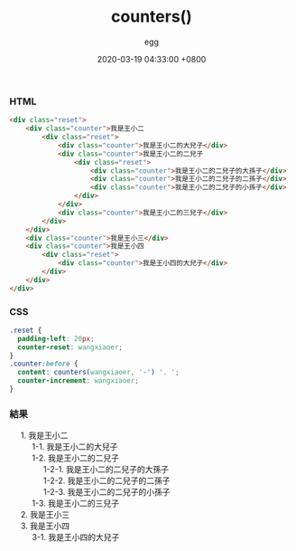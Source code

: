 ﻿---
layout: post
title: counters()
subtitle:
date: 2020-03-19 04:33:00 +0800
author: egg
cover: ''
description:
categories: CSS
tags: [HTML, CSS] 
---

<style>
	.reset { 
  		padding-left: 20px; 
  		counter-reset: wangxiaoer;
	}
	.counter:before { 
  		content: counters(wangxiaoer, '-') '. '; 
  		counter-increment: wangxiaoer;
	}
</style>


### HTML

```HTML
<div class="reset">
    <div class="counter">我是王小二
        <div class="reset">
            <div class="counter">我是王小二的大兒子</div>
            <div class="counter">我是王小二的二兒子
                <div class="reset">
                    <div class="counter">我是王小二的二兒子的大孫子</div>
                    <div class="counter">我是王小二的二兒子的二孫子</div>
                    <div class="counter">我是王小二的二兒子的小孫子</div>
                </div>
            </div>
            <div class="counter">我是王小二的三兒子</div>
        </div>
    </div>
    <div class="counter">我是王小三</div>
    <div class="counter">我是王小四
        <div class="reset">
            <div class="counter">我是王小四的大兒子</div>
        </div>
    </div>
</div>
```


### CSS

```CSS
.reset { 
  padding-left: 20px; 
  counter-reset: wangxiaoer;
}
.counter:before { 
  content: counters(wangxiaoer, '-') '. '; 
  counter-increment: wangxiaoer;
}
````


### 結果

<div class="reset">
    <div class="counter">我是王小二
        <div class="reset">
            <div class="counter">我是王小二的大兒子</div>
            <div class="counter">我是王小二的二兒子
                <div class="reset">
                    <div class="counter">我是王小二的二兒子的大孫子</div>
                    <div class="counter">我是王小二的二兒子的二孫子</div>
                    <div class="counter">我是王小二的二兒子的小孫子</div>
                </div>
            </div>
            <div class="counter">我是王小二的三兒子</div>
        </div>
    </div>
    <div class="counter">我是王小三</div>
    <div class="counter">我是王小四
        <div class="reset">
            <div class="counter">我是王小四的大兒子</div>
        </div>
    </div>
</div>
